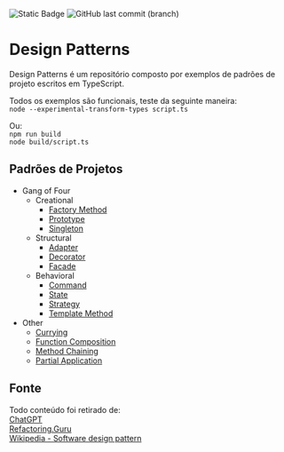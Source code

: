![Static Badge](https://img.shields.io/badge/Node.js-LTS-brightgreen) ![GitHub last commit (branch)](https://img.shields.io/github/last-commit/bsshenrique/design-patterns/main)

# Design Patterns
Design Patterns é um repositório composto por exemplos de padrões de projeto escritos em TypeScript.

Todos os exemplos são funcionais, teste da seguinte maneira:  
`node --experimental-transform-types script.ts`

Ou:  
`npm run build`  
`node build/script.ts`

## Padrões de Projetos
- Gang of Four
  - Creational
    - [Factory Method](gang-of-four/creational/factory-method.ts)
    - [Prototype](gang-of-four/creational/prototype.ts)
    - [Singleton](gang-of-four/creational/singleton.ts)
  - Structural
    - [Adapter](gang-of-four/structural/adapter.ts)
    - [Decorator](gang-of-four/structural/decorator.ts)
    - [Facade](gang-of-four/structural/facade.ts)
  - Behavioral
    - [Command](gang-of-four/behavioral/command.ts)
    - [State](gang-of-four/behavioral/state.ts)
    - [Strategy](gang-of-four/behavioral/strategy.ts)
    - [Template Method](gang-of-four/behavioral/template-method.ts)
- Other
  - [Currying](other/currying.ts)
  - [Function Composition](other/function-composition.ts)
  - [Method Chaining](other/method-chaining.ts)
  - [Partial Application](other/partial-application.ts)

## Fonte
Todo conteúdo foi retirado de:  
[ChatGPT](https://chatgpt.com)  
[Refactoring.Guru](https://refactoring.guru)  
[Wikipedia - Software design pattern](https://en.wikipedia.org/wiki/Software_design_pattern)
